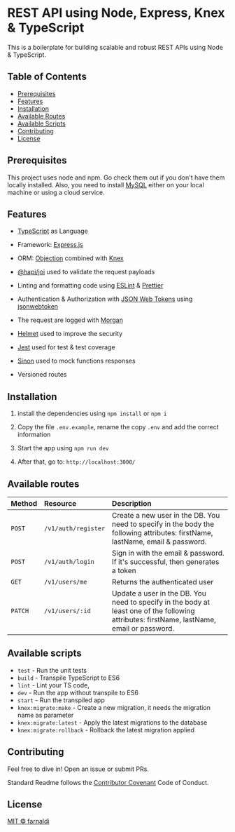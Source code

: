 # REST API using Node, Express, Knex & TypeScript

This is a boilerplate for building scalable and robust REST APIs using Node & TypeScript.

## Table of Contents

- [Prerequisites](#prerequisites)
- [Features](#features)
- [Installation](#installation)
- [Available Routes](#available-routes)
- [Available Scripts](#available-scripts)
- [Contributing](#contributing)
- [License](#license)

## Prerequisites

This project uses node and npm. Go check them out if you don't have them locally installed. Also, you need to install [MySQL](https://www.mysql.com/) either on your local machine or using a cloud service.

## Features

- [TypeScript](https://www.typescriptlang.org/) as Language

- Framework: [Express.js](https://expressjs.com/)

- ORM: [Objection](https://vincit.github.io/objection.js/) combined with [Knex](http://knexjs.org/)

- [@hapi/joi](https://www.npmjs.com/package/@hapi/joi) used to validate the request payloads

- Linting and formatting code using [ESLint](https://eslint.org/) & [Prettier](https://prettier.io/)

- Authentication & Authorization with [JSON Web Tokens](https://jwt.io/) using [jsonwebtoken](https://www.npmjs.com/package/jsonwebtoken)

- The request are logged with [Morgan](https://github.com/expressjs/morgan)

- [Helmet](https://helmetjs.github.io/) used to improve the security

- [Jest](https://jestjs.io/) used for test & test coverage

- [Sinon](https://sinonjs.org/) used to mock functions responses

- Versioned routes

## Installation

1. install the dependencies using `npm install` or `npm i`

2. Copy the file `.env.example`, rename the copy `.env` and add the correct information

3. Start the app using `npm run dev`

4. After that, go to: `http://localhost:3000/`

## Available routes

| Method   | Resource               | Description                                                                                                                                 |
| :------- | :----------------------| :------------------------------------------------------------------------------------------------------------------------------------------ |
| `POST`   | `/v1/auth/register`    | Create a new user in the DB. You need to specify in the body the following attributes: firstName, lastName, email & password.
| `POST`   | `/v1/auth/login`       | Sign in with the email & password. If it's successful, then generates a token
| `GET`    | `/v1/users/me`         | Returns the authenticated user
| `PATCH`  | `/v1/users/:id`         | Update a user in the DB. You need to specify in the body at least one of the following attributes: firstName, lastName, email or password.


## Available scripts

- `test` - Run the unit tests
- `build` - Transpile TypeScript to ES6
- `lint` - Lint your TS code,
- `dev` - Run the app without transpile to ES6
- `start` - Run the transpiled app
- `knex:migrate:make` - Create a new migration, it needs the migration name as parameter
- `knex:migrate:latest` - Apply the latest migrations to the database
- `knex:migrate:rollback` - Rollback the latest migration applied

## Contributing

Feel free to dive in! Open an issue or submit PRs.

Standard Readme follows the [Contributor Covenant](https://www.contributor-covenant.org/version/1/3/0/) Code of Conduct.

## License

[MIT © farnaldi](https://github.com/farnaldi/node-rest-api-boilerplate/blob/master/LICENSE)
